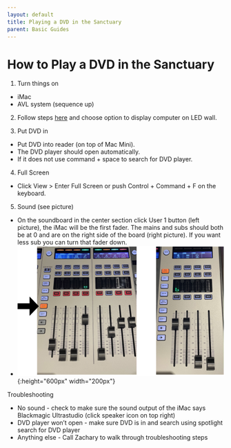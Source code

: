 ```yaml
---
layout: default
title: Playing a DVD in the Sanctuary
parent: Basic Guides
---
```


# How to Play a DVD in the Sanctuary

1. Turn things on
 - iMac
 - AVL system (sequence up)

2. Follow steps [here](../sanctuary-led-wall-input.md) and choose option to display computer on LED wall.

3. Put DVD in
 - Put DVD into reader (on top of Mac Mini). 
 - The DVD player should open automatically.
 - If it does not use command + space to search for DVD player.

4. Full Screen
 - Click View > Enter Full Screen or push Control + Command + F on the keyboard.

5. Sound (see picture)
 - On the soundboard in the center section click User 1 button (left picture), the iMac will be the first fader.  The mains and subs should both be at 0 and are on the right side of the board (right picture). If you want less sub you can turn that fader down.
 - ![ClipGrab Screenshot](../assets/images/basic-guides/worship-center/playing-dvd-2.png){:height="600px" width="200px"}

Troubleshooting
 - No sound - check to make sure the sound output of the iMac says Blackmagic Ultrastudio (click speaker icon on top right)
 - DVD player won’t open - make sure DVD is in and search using spotlight search for DVD player
 - Anything else - Call Zachary to walk through troubleshooting steps
 